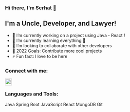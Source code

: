 ### Hi there, I'm Serhat 👋

## I'm a Uncle, Developer, and Lawyer!

- 🔭 I’m currently working on a project using Java - React !
- 🌱 I’m currently learning everything 🤣
- 👯 I’m looking to collaborate with other developers
- 🥅 2022 Goals: Contribute more cool projects
- ⚡ Fun fact: I love to be here

### Connect with me:

[<img align="left" alt="serhat-ture | LinkedIn" width="22px" src="https://cdn.jsdelivr.net/npm/simple-icons@v3/icons/linkedin.svg" />][linkedin]

<br />

### Languages and Tools:

Java
Spring Boot
JavaScript
React
MongoDB
Git

<br />
<br />

</details>

[linkedin]: https://www.linkedin.com/in/serhat-ture/

